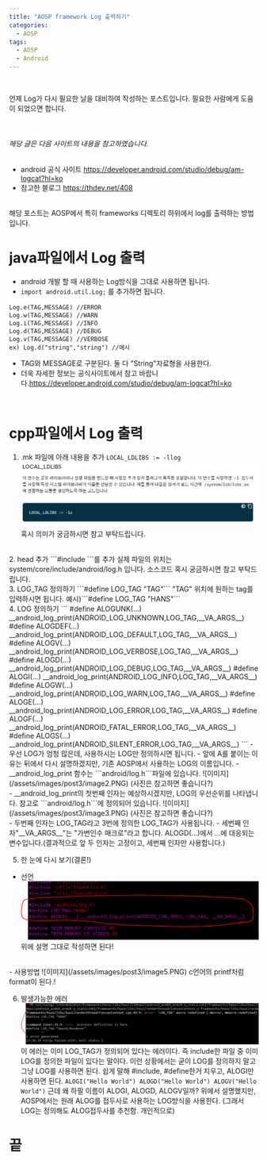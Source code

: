 ```yaml
---
title: "AOSP framework Log 출력하기"
categories:
  - AOSP
tags:
  - AOSP
  - Android
---
```


<br>

언제 Log가 다시 필요한 날을 대비하여 작성하는 포스트입니다.
필요한 사람에게 도움이 되었으면 합니다.

<br>

###### 해당 글은 다음 사이트의 내용을 참고하였습니다. 
* android 공식 사이트 <https://developer.android.com/studio/debug/am-logcat?hl=ko>
* 참고한 블로그 <https://thdev.net/408>


<br>
해당 포스트는 AOSP에서 특히 frameworks 디렉토리 하위에서 log를 출력하는 방법입니다.
<br>

# java파일에서 Log 출력
- android 개발 할 때 사용하는 Log방식을 그대로 사용하면 됩니다.
- ```import android.util.Log;``` 를 추가하면 됩니다.
```
Log.e(TAG,MESSAGE) //ERROR
Log.w(TAG,MESSAGE) //WARN
Log.i(TAG,MESSAGE) //INFO
Log.d(TAG,MESSAGE) //DEBUG
Log.v(TAG,MESSAGE) //VERBOSE
ex) Log.d("string","string") //예시
```
- TAG와 MESSAGE로 구분된다. 둘 다 "String"자료형을 사용한다.
- 더욱 자세한 정보는 공식사이트에서 참고 바랍니다.<https://developer.android.com/studio/debug/am-logcat?hl=ko>

<br>

# cpp파일에서 Log 출력
1. .mk 파일에 아래 내용을 추가 ```LOCAL_LDLIBS := -llog```
![이미지](/assets/images/post3/image1.PNG)
혹시 의미가 궁금하시면 참고 부탁드립니다.
<br>
2. head 추가 ```#include <android/log.h>```를 추가
실제 파일의 위치는 system/core/include/android/log.h 입니다.
소스코드 <http://androidxref.com/9.0.0_r3/xref/system/core/include/android/log.h>
혹시 궁금하시면 참고 부탁드립니다.
<br>
3. LOG_TAG 정의하기 ```#define LOG_TAG "TAG"```
"TAG" 위치에 원하는 tag를 입력하시면 됩니다. 예시)```#define LOG_TAG "HANS"```
<br>
4. LOG 정의하기 
```
#define  ALOGUNK(...)  __android_log_print(ANDROID_LOG_UNKNOWN,LOG_TAG,__VA_ARGS__)
#define  ALOGDEF(...)  __android_log_print(ANDROID_LOG_DEFAULT,LOG_TAG,__VA_ARGS__)
#define  ALOGV(...)  __android_log_print(ANDROID_LOG_VERBOSE,LOG_TAG,__VA_ARGS__)
#define  ALOGD(...)  __android_log_print(ANDROID_LOG_DEBUG,LOG_TAG,__VA_ARGS__)
#define  ALOGI(...)  __android_log_print(ANDROID_LOG_INFO,LOG_TAG,__VA_ARGS__)
#define  ALOGW(...)  __android_log_print(ANDROID_LOG_WARN,LOG_TAG,__VA_ARGS__)
#define  ALOGE(...)  __android_log_print(ANDROID_LOG_ERROR,LOG_TAG,__VA_ARGS__)
#define  ALOGF(...)  __android_log_print(ANDROID_FATAL_ERROR,LOG_TAG,__VA_ARGS__)
#define  ALOGS(...)  __android_log_print(ANDROID_SILENT_ERROR,LOG_TAG,__VA_ARGS__)
```
- 우선 LOG가 엄청 많은데, 사용하시는 LOG만 정의하시면 됩니다.
- 앞에 A를 붙이는 이유는 뒤에서 다시 설명하겠지만, 기존 AOSP에서 사용하는 LOG의 이름입니다.
-__android_log_print 함수는  ```android/log.h```파일에 있습니다.
![이미지](/assets/images/post3/image2.PNG)
(사진은 참고하면 좋습니다?)
<br>
- __android_log_print의 첫번째 인자는 예상하시겠지만, LOG의 우선순위를 나타냅니다. 참고로 ```android/log.h```에 정의되어 있습니다.
![이미지](/assets/images/post3/image3.PNG)
(사진은 참고하면 좋습니다?)
<br>
- 두번째 인자는 LOG_TAG라고 3번에 정의한 LOG_TAG가 사용됩니다.
- 세번째 인자"__VA_ARGS__"는 "가변인수 매크로"라고 합니다. ALOGD(...)에서 ...에 대응되는 변수입니다.(결과적으로 앞 두 인자는 고정이고, 세번째 인자만 사용합니다.)
<br>

5. 한 눈에 다시 보기(결론!)
- 선언
![이미지](/assets/images/post3/image4.PNG)
위에 설명 그대로 작성하면 된다!
<br>
- 사용방법
![이미지](/assets/images/post3/image5.PNG)
c언어의 printf처럼 format이 된다.!
<br>

6. 발생가능한 에러
![이미지](/assets/images/post3/image6.PNG)
이 에러는 이미 LOG_TAG가 정의되어 있다는 에러이다. 즉 include한 파일 중 이미 LOG를 정의한 파일이 있다는 말이다. 이런 상황에서는 굳이 LOG를 정의하지 말고 그냥 LOG를 사용하면 된다. 쉽게 말해 #include, #define한거 지우고, ALOGI만 사용하면 된다.
```ALOGI("Hello World") ALOGD("Hello World") ALOGV("Hello World")```
근데 왜 하필 이름이 ALOGI, ALOGD, ALOGV일까? 위에서 설명했지만, AOSP에서는 원래 ALOG를 접두사로 사용하는 LOG방식을 사용한다. (그래서 LOG는 정의해도 ALOG접두사를 추천함. 개인적으로)

# 끝











